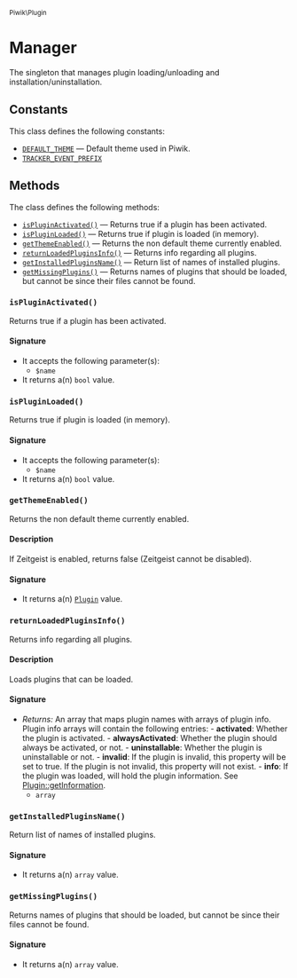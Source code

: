 <small>Piwik\Plugin</small>

Manager
=======

The singleton that manages plugin loading/unloading and installation/uninstallation.


Constants
---------

This class defines the following constants:

- [`DEFAULT_THEME`](#default_theme) &mdash; Default theme used in Piwik.
- [`TRACKER_EVENT_PREFIX`](#tracker_event_prefix)

Methods
-------

The class defines the following methods:

- [`isPluginActivated()`](#ispluginactivated) &mdash; Returns true if a plugin has been activated.
- [`isPluginLoaded()`](#ispluginloaded) &mdash; Returns true if plugin is loaded (in memory).
- [`getThemeEnabled()`](#getthemeenabled) &mdash; Returns the non default theme currently enabled.
- [`returnLoadedPluginsInfo()`](#returnloadedpluginsinfo) &mdash; Returns info regarding all plugins.
- [`getInstalledPluginsName()`](#getinstalledpluginsname) &mdash; Return list of names of installed plugins.
- [`getMissingPlugins()`](#getmissingplugins) &mdash; Returns names of plugins that should be loaded, but cannot be since their files cannot be found.

<a name="ispluginactivated" id="ispluginactivated"></a>
### `isPluginActivated()`

Returns true if a plugin has been activated.

#### Signature

- It accepts the following parameter(s):
    - `$name`
- It returns a(n) `bool` value.

<a name="ispluginloaded" id="ispluginloaded"></a>
### `isPluginLoaded()`

Returns true if plugin is loaded (in memory).

#### Signature

- It accepts the following parameter(s):
    - `$name`
- It returns a(n) `bool` value.

<a name="getthemeenabled" id="getthemeenabled"></a>
### `getThemeEnabled()`

Returns the non default theme currently enabled.

#### Description

If Zeitgeist is enabled, returns false (Zeitgeist cannot be disabled).

#### Signature

- It returns a(n) [`Plugin`](../../Piwik/Plugin.md) value.

<a name="returnloadedpluginsinfo" id="returnloadedpluginsinfo"></a>
### `returnLoadedPluginsInfo()`

Returns info regarding all plugins.

#### Description

Loads plugins that can be loaded.

#### Signature

- _Returns:_ An array that maps plugin names with arrays of plugin info. Plugin info arrays will contain the following entries: - **activated**: Whether the plugin is activated. - **alwaysActivated**: Whether the plugin should always be activated, or not. - **uninstallable**: Whether the plugin is uninstallable or not. - **invalid**: If the plugin is invalid, this property will be set to true. If the plugin is not invalid, this property will not exist. - **info**: If the plugin was loaded, will hold the plugin information. See [Plugin::getInformation](#).
    - `array`

<a name="getinstalledpluginsname" id="getinstalledpluginsname"></a>
### `getInstalledPluginsName()`

Return list of names of installed plugins.

#### Signature

- It returns a(n) `array` value.

<a name="getmissingplugins" id="getmissingplugins"></a>
### `getMissingPlugins()`

Returns names of plugins that should be loaded, but cannot be since their files cannot be found.

#### Signature

- It returns a(n) `array` value.

